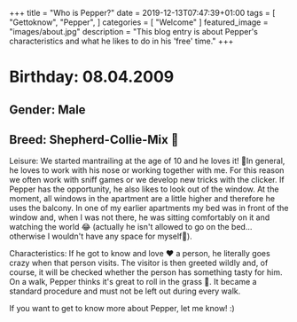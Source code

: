 +++
title =  "Who is Pepper?"
date = 2019-12-13T07:47:39+01:00
tags = [
    "Gettoknow",
    "Pepper",
]
categories = [
    "Welcome"
]
featured_image = "images/about.jpg"
description = "This blog entry is about Pepper's characteristics and what he likes to do in his 'free' time."
+++

# Birthday: 08.04.2009

## Gender: Male
## Breed: Shepherd-Collie-Mix 🐶

Leisure:
We started mantrailing at the age of 10 and he loves it! 💞In general, he loves to work with his nose or working together with me. For this reason we often work with sniff games or we develop new tricks with the clicker.
If Pepper has the opportunity, he also likes to look out of the window. At the moment, all windows in the apartment are a little higher and therefore he uses the balcony. In one of my earlier apartments my bed was in front of the window and, when I was not there, he was sitting comfortably on it and watching the world 😂 (actually he isn't allowed to go on the bed... otherwise I wouldn't have any space for myself🙈).

Characteristics:
If he got to know and love ❤️ a person, he literally goes crazy when that person visits. The visitor is then greeted wildly and, of course, it will be checked whether the person has something tasty for him.
On a walk, Pepper thinks it's great to roll in the grass 🌿. It became a standard procedure and must not be left out during every walk.

If you want to get to know more about Pepper, let me know! :)